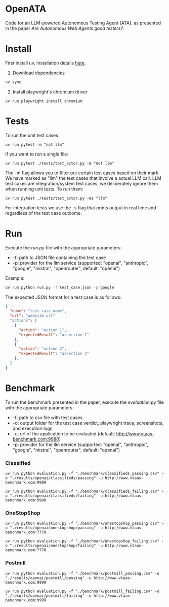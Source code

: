 # OpenATA

Code for an LLM-powered Autonomous Testing Agent (ATA), as presented in the paper _Are Autonomous Web Agents good testers?_.

# Install

First install uv, installation details [here](https://docs.astral.sh/uv/getting-started/installation/).

1. Download dependencies

```bash
uv sync
```

2. Install playwright's chromium driver

```shell
uv run playwright install chromium
```

# Tests

To run the unit test cases:

```shell
uv run pytest -m "not llm"
```

If you want to run a single file:

```shell
uv run pytest ./tests/test_actor.py -m "not llm"
```

The -m flag allows you to filter out certain test cases based on their mark.
We have marked as "llm" the test cases that involve a actual LLM call.
LLM test cases are integration/system test cases, we deliberately ignore them when running unit tests.
To run them:

```shell
uv run pytest ./tests/test_actor.py -ms "llm"
```

For integration tests we use the -s flag that prints output in real time and regardless of the test case outcome.

# Run

Execute the _run.py_ file with the appropriate parameters:

- -f: path to JSON file containing the test case
- -p: provider for the llm service (supported: "openai", "anthropic", "google", "mistral", "openrouter", default: "openai")

Example:

```bash
uv run python run.py -f test_case.json -p google
```

The expected JSON format for a test case is as follows:

```json
{
  "name": "test case name",
  "url": "website url"
  "actions": [
    {
      "action": "action 1",
      "expectedResult": "assertion 1"
    },
    {
      "action": "action 2",
      "expectedResult": "assertion 2"
    },
  ]
}
```

# Benchmark

To run the benchmark presented in the paper, execute the _evaluation.py_ file with the appropriate parameters:

- -f: path to csv file with test cases
- -o: output folder for the test case verdict, playwright trace, screenshots, and execution logs
- -u: url of the application to be evaluated (default: http://www.vtaas-benchmark.com:9980)
- -p: provider for the llm service (supported: "openai", "anthropic", "google", "mistral", "openrouter", default: "openai")

### Classified

`uv run python evaluation.py -f "./benchmark/classifieds_passing.csv" -o "./results/openai/classifieds/passing" -u http://www.vtaas-benchmark.com:9980`

`uv run python evaluation.py -f "./benchmark/classifieds_failing.csv" -o "./results/openai/classifieds/failing" -u http://www.vtaas-benchmark.com:9980`

### OneStopShop

`uv run python evaluation.py -f "./benchmark/onestopshop_passing.csv" -o "./results/openai/onestopshop/passing" -u http://www.vtaas-benchmark.com:7770`

`uv run python evaluation.py -f "./benchmark/onestopshop_failing.csv" -o "./results/openai/onestopshop/failing" -u http://www.vtaas-benchmark.com:7770`

### Postmill

`uv run python evaluation.py -f "./benchmark/postmill_passing.csv" -o "./results/openai/postmill/passing" -u http://www.vtaas-benchmark.com:9999`

`uv run python evaluation.py -f "./benchmark/postmill_failing.csv" -o "./results/openai/postmill/failing" -u http://www.vtaas-benchmark.com:9999`
